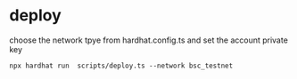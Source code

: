 # deploy

choose the network tpye from hardhat.config.ts and set the account private key

```
npx hardhat run  scripts/deploy.ts --network bsc_testnet
```
